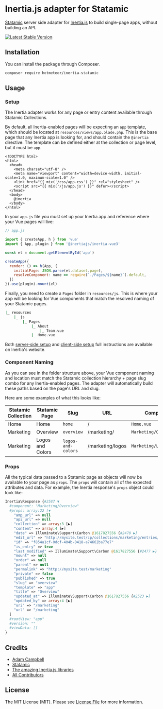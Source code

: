 # Inertia.js adapter for Statamic

[Statamic](https://statamic.com) server side adapter for [Inertia.js](https://inertiajs.com) to build single-page apps, without building an API.

[![Latest Stable Version](https://poser.pugx.org/hotmeteor/inertia-statamic/v)](//packagist.org/packages/hotmeteor/inertia-statamic)

## Installation

You can install the package through Composer.

```bash
composer require hotmeteor/inertia-statamic
```

## Usage

### Setup

The Inertia adapter works for any page or entry content available through Statamic Collections.

By default, all Inertia-enabled pages will be expecting an `app` template, which should be located at `resources/views/app.blade.php`. This is the base page that any Inertia app is looking for, and should contain the `@inertia` directive. The template can be defined either at the collection or page level, but it must be `app`.

```blade
<!DOCTYPE html>
<html>
  <head>
    <meta charset="utf-8" />
    <meta name="viewport" content="width=device-width, initial-scale=1.0, maximum-scale=1.0" />
    <link href="{{ mix('/css/app.css') }}" rel="stylesheet" />
    <script src="{{ mix('/js/app.js') }}" defer></script>
  </head>
  <body>
    @inertia
  </body>
</html>
```

In your `app.js` file you must set up your Inertia app and reference where your Vue pages will live:
```js
// app.js

import { createApp, h } from 'vue'
import { App, plugin } from '@inertiajs/inertia-vue3'

const el = document.getElementById('app')

createApp({
  render: () => h(App, {
    initialPage: JSON.parse(el.dataset.page),
    resolveComponent: name => require(`./Pages/${name}`).default,
  })
}).use(plugin).mount(el)
```

Finally, you need to create a `Pages` folder in `resources/js`. This is where your app will be looking for Vue components that match the resolved naming of your Statamic pages.

```sh
|_ resources
    |_ js
        |_ Pages
            |_ About
                |_ Team.vue
            |_ Home.vue             
```

Both [server-side setup](https://inertiajs.com/server-side-setup) and [client-side setup](https://inertiajs.com/client-side-setup) full instructions are available on Inertia's website.

### Component Naming

As you can see in the folder structure above, your Vue component naming and location must match the Statamic collection hierarchy + page slug combo for any Inertia-enabled pages. The adapter will automatically build these paths based on the page's URL and slug.

Here are some examples of what this looks like:

Statamic Collection | Statamic Page | Slug | URL | Component Name
------------ | ------------- | ------------- | ------------- | -------------
Home | Home | `home` | / | `Home.vue`
Marketing | Overview | `overview` | /marketing/ | `Marketing/Overview.vue`
Marketing | Logos and Colors | `logos-and-colors` | /marketing/logos | `Marketing/LogosAndColors.vue`

### Props

All the typical data passed to a Statamic page as objects will now be available to your page as `props`. The `props` will contain all of the expected attributes and data. For example, the Inertia response's `props` object could look like:

```php
Inertia\Response {#2587 ▼
  #component: "Marketing/Overview"
  #props: array:22 [▼
    "amp_url" => null
    "api_url" => null
    "collection" => array:3 [▶]
    "content" => array:4 [▶]
    "date" => Illuminate\Support\Carbon @1617827556 {#2478 ▶}
    "edit_url" => "http://mysite.test/cp/collections/marketing/entries/f854a1cf-0dcf-404b-8418-a74662ba77e7/overview"
    "id" => "f854a1cf-0dcf-404b-8418-a74662ba77e7"
    "is_entry" => true
    "last_modified" => Illuminate\Support\Carbon @1617827556 {#2477 ▶}
    "mount" => null
    "order" => null
    "parent" => null
    "permalink" => "http://mysite.test/marketing"
    "private" => false
    "published" => true
    "slug" => "overview"
    "template" => "app"
    "title" => "Overview"
    "updated_at" => Illuminate\Support\Carbon @1617827556 {#2523 ▶}
    "updated_by" => array:4 [▶]
    "uri" => "/marketing"
    "url" => "/marketing"
  ]
  #rootView: "app"
  #version: ""
  #viewData: []
}
```

## Credits

- [Adam Campbell](https://github.com/hotmeteor)
- [Statamic](https://statamic.com)
- [The amazing Inertia.js libraries](https://github.com/inertiajs)
- [All Contributors](../../contributors)


## License

The MIT License (MIT). Please see [License File](LICENSE.md) for more information.

